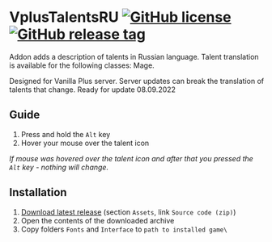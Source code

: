 # VplusTalentsRU [![GitHub license](https://img.shields.io/github/license/GoodOldWoW/VplusTalentsRU?style=flat-square)](LICENSE.md) [![GitHub release tag](https://img.shields.io/github/v/release/GoodOldWoW/VplusTalentsRU?include_prereleases&style=flat-square)](../../releases/latest)

<!-- [![GitHub release tag](https://img.shields.io/github/v/release/GoodOldWoW/VplusTalentsRU?include_prereleases)](../../releases/latest) 
[![GitHub license](https://img.shields.io/github/license/GoodOldWoW/VplusTalentsRU?style=flat-square)](LICENSE.md)
[![GitHub release tag](https://img.shields.io/github/v/release/GoodOldWoW/VplusTalentsRU?include_prereleases&style=flat-square)](../../releases/latest)-->

Addon adds a description of talents in Russian language. Talent translation is available for the following classes: Mage.

Designed for Vanilla Plus server. Server updates can break the translation of talents that change. Ready for update 08.09.2022

## Guide
1. Press and hold the `Alt` key
2. Hover your mouse over the talent icon

*If mouse was hovered over the talent icon and after that you pressed the `Alt` key - nothing will change.*

## Installation
1. [Download latest release](../../releases/latest) (section `Assets`, link `Source code (zip)`)
1. Open the contents of the downloaded archive
1. Copy folders `Fonts` and `Interface` to `path to installed game\`
